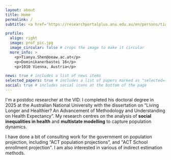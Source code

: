 ```yaml
---
layout: about
title: Home
permalink: /
subtitle: <a href='https://researchportalplus.anu.edu.au/en/persons/tianyu-shen'>Vienna Institute of Demography, Austrian Academy of Sciences</a> 

profile:
  align: right
  image: prof_pic.jpg
  image_circular: false # crops the image to make it circular
  more_info: >
    <p>Tianyu.Shen@oeaw.ac.at</p>
    <p>Dominikanerbastei 16</p>
    <p>1010 Vienna, Austria</p>

news: true # includes a list of news items
selected_papers: true # includes a list of papers marked as "selected={true}"
social: true # includes social icons at the bottom of the page
---
```


I'm a postdoc researcher at the VID. I completed his doctoral degree in 2025 at the Australian National University with the dissertation on “Living Longer and Healthier? An Advancement of Methodology and Understanding on Health Expectancy”. My research centres on the analysis of **social inequalities in health** and **multistate modelling** to capture population dynamics. 

I have done a bit of consulting work for the government on population projection, including “ACT population projections”, and "ACT School enrollment projection". I am also interested in various of indirect estimation methods.


<!-- Write your biography here. Tell the world about yourself. Link to your favorite [subreddit](http://reddit.com). You can put a picture in, too. The code is already in, just name your picture `prof_pic.jpg` and put it in the `img/` folder.
# 
# Put your address / P.O. box / other info right below your picture. You can also disable any of these elements by editing `profile` property of the YAML header of your `_pages/about.md`. Edit `_bibliography/papers.bib` and Jekyll will render your [publications page](/al-folio/publications/) automatically.
# 
# Link to your social media connections, too. This theme is set up to use [Font Awesome icons](https://fontawesome.com/) and [Academicons](https://jpswalsh.github.io/academicons/), like the ones below. Add your Facebook, Twitter, LinkedIn, Google Scholar, or just disable all of them.-->
